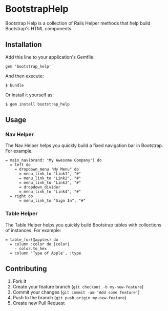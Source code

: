 # BootstrapHelp

Bootstrap Help is a collection of Rails Helper methods that help build Bootstrap's HTML components.

## Installation

Add this line to your application's Gemfile:

    gem 'bootstrap_help'

And then execute:

    $ bundle

Or install it yourself as:

    $ gem install bootstrap_help

## Usage

### Nav Helper

The Nav Helper helps you quickly build a fixed navigation bar in Bootstrap. For example:

```haml
= main_nav(brand: "My Awesome Company") do
  = left do
    = dropdown_menu "My Menu" do
      = menu_link_to "Link1", "#"
      = menu_link_to "Link2", "#"
      = menu_link_to "Link3", "#"
      = dropdown_divider
      = menu_link_to "Link4", "#"
  = right do
      = menu_link_to "Sign In", "#"
```

### Table Helper

The Table Helper helps you quickly build Bootstrap tables with collections of instances. For example:

```haml
= table_for(@apples) do
  = column :color do |color|
    - color.to_hex
  = column 'Type of Apple', :type
```

## Contributing

1. Fork it
2. Create your feature branch (`git checkout -b my-new-feature`)
3. Commit your changes (`git commit -am 'Add some feature'`)
4. Push to the branch (`git push origin my-new-feature`)
5. Create new Pull Request
